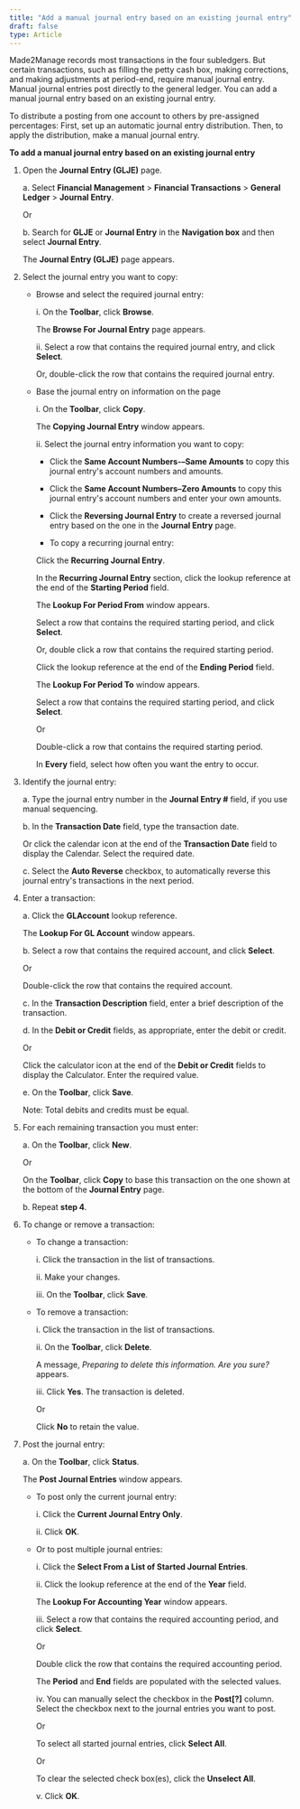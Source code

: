 ```yaml
---
title: "Add a manual journal entry based on an existing journal entry"
draft: false
type: Article
---
```


Made2Manage records most transactions in the four subledgers. But certain transactions, such as filling the petty cash box, making corrections, and making adjustments at period-end, require manual journal entry. Manual journal entries post directly to the general ledger. You can add a manual journal entry based on an existing journal entry.

To distribute a posting from one account to others by pre-assigned percentages: First, set up an automatic journal entry distribution. Then, to apply the distribution, make a manual journal entry.

**To add a manual journal entry based on an existing journal entry**

1. Open the **Journal Entry (GLJE)** page.

    a. Select **Financial Management** > **Financial Transactions** > **General Ledger** > **Journal Entry**.

    Or

    b. Search for **GLJE** or **Journal Entry** in the **Navigation box** and then select **Journal Entry**.

    The **Journal Entry (GLJE)**  page appears.

2. Select the journal entry you want to copy:

    - Browse and select the required journal entry:

        i. On the **Toolbar**, click **Browse**.

        The **Browse For Journal Entry** page appears.

        ii. Select a row that contains the required journal entry, and click **Select**.

        Or, double-click the row that contains the required journal entry.

    - Base the journal entry on information on the page

        i. On the **Toolbar**, click **Copy**.

        The **Copying Journal Entry** window appears.

        ii. Select the journal entry information you want to copy:

        - Click the **Same Account Numbers-–Same Amounts** to copy this journal entry's account numbers and amounts.

        - Click the **Same Account Numbers–Zero Amounts** to copy this journal entry's account numbers and enter your own amounts.

        - Click the **Reversing Journal Entry** to create a reversed journal entry based on the one in the **Journal Entry** page.

        - To copy a recurring journal entry:

        Click the **Recurring Journal Entry**.

        In the **Recurring Journal Entry** section, click the lookup reference at the end of the **Starting Period** field.

        The **Lookup For Period From** window appears.

        Select a row that contains the required starting period, and click **Select**.

        Or, double click a row that contains the required starting period.

        Click the lookup reference at the end of the **Ending Period** field.

        The **Lookup For Period To** window appears.

        Select a row that contains the required starting period, and click **Select**.

        Or
        
        Double-click a row that contains the required starting period.

        In **Every** field, select how often you want the entry to occur.

3. Identify the journal entry:

    a. Type the journal entry number in the **Journal Entry \#** field, if you use manual sequencing.

    b. In the **Transaction Date** field, type the transaction date.

    Or click the calendar icon at the end of the **Transaction Date** field to display the Calendar. Select the required date.

    c. Select the **Auto Reverse** checkbox, to automatically reverse this journal entry's transactions in the next period.

4. Enter a transaction:

    a. Click the **GLAccount** lookup reference.

    The **Lookup For GL Account** window appears.

    b. Select a row that contains the required account, and click **Select**.

    Or
    
    Double-click the row that contains the required account.

    c. In the **Transaction Description** field, enter a brief description of the transaction.

    d. In the **Debit or Credit** fields, as appropriate, enter the debit or credit.

    Or
    
    Click the calculator icon at the end of the **Debit or Credit** fields to display the Calculator. Enter the required value.

    e. On the **Toolbar**, click **Save**.

    Note: Total debits and credits must be equal.

5. For each remaining transaction you must enter:

    a. On the **Toolbar**, click **New**.

    Or
    
    On the **Toolbar**, click **Copy** to base this transaction on the one shown at the bottom of the **Journal Entry** page.

    b. Repeat **step 4**.

6. To change or remove a transaction:

    - To change a transaction:

        i. Click the transaction in the list of transactions.

        ii. Make your changes.

        iii. On the **Toolbar**, click **Save**.

    - To remove a transaction:

        i. Click the transaction in the list of transactions.

        ii. On the **Toolbar**, click **Delete**.

        A message, *Preparing to delete this information. Are you sure?* appears.

        iii. Click **Yes**. The transaction is deleted.

        Or

        Click **No** to retain the value.

7. Post the journal entry:

    a. On the **Toolbar**, click **Status**.

    The **Post Journal Entries** window appears.

    - To post only the current journal entry:

        i. Click the **Current Journal Entry Only**.

        ii. Click **OK**.

    - Or to post multiple journal entries:

        i. Click the **Select From a List of Started Journal Entries**.

        ii. Click the lookup reference at the end of the **Year** field.

        The **Lookup For Accounting Year** window appears.

        iii. Select a row that contains the required accounting period, and click **Select**.

        Or
        
        Double click the row that contains the required accounting period.

        The **Period** and **End** fields are populated with the selected values.

        iv. You can manually select the checkbox in the **Post[?]** column. Select the checkbox next to the journal entries you want to post.

        Or
        
        To select all started journal entries, click **Select All**.

        Or
        
        To clear the selected check box(es), click the **Unselect All**.

        v. Click **OK**.

​